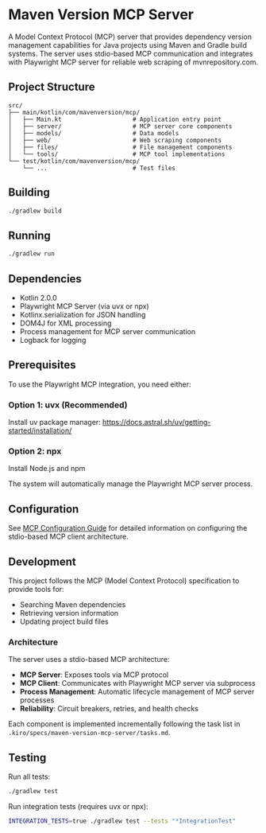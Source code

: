 # Maven Version MCP Server

A Model Context Protocol (MCP) server that provides dependency version management capabilities for Java projects using Maven and Gradle build systems. The server uses stdio-based MCP communication and integrates with Playwright MCP server for reliable web scraping of mvnrepository.com.

## Project Structure

```
src/
├── main/kotlin/com/mavenversion/mcp/
│   ├── Main.kt                    # Application entry point
│   ├── server/                    # MCP server core components
│   ├── models/                    # Data models
│   ├── web/                       # Web scraping components
│   ├── files/                     # File management components
│   └── tools/                     # MCP tool implementations
└── test/kotlin/com/mavenversion/mcp/
    └── ...                        # Test files
```

## Building

```bash
./gradlew build
```

## Running

```bash
./gradlew run
```

## Dependencies

- Kotlin 2.0.0
- Playwright MCP Server (via uvx or npx)
- Kotlinx.serialization for JSON handling
- DOM4J for XML processing
- Process management for MCP server communication
- Logback for logging

## Prerequisites

To use the Playwright MCP integration, you need either:

### Option 1: uvx (Recommended)
Install uv package manager: https://docs.astral.sh/uv/getting-started/installation/

### Option 2: npx
Install Node.js and npm

The system will automatically manage the Playwright MCP server process.

## Configuration

See [MCP Configuration Guide](docs/mcp-configuration.md) for detailed information on configuring the stdio-based MCP client architecture.

## Development

This project follows the MCP (Model Context Protocol) specification to provide tools for:

- Searching Maven dependencies
- Retrieving version information
- Updating project build files

### Architecture

The server uses a stdio-based MCP architecture:
- **MCP Server**: Exposes tools via MCP protocol
- **MCP Client**: Communicates with Playwright MCP server via subprocess
- **Process Management**: Automatic lifecycle management of MCP server processes
- **Reliability**: Circuit breakers, retries, and health checks

Each component is implemented incrementally following the task list in `.kiro/specs/maven-version-mcp-server/tasks.md`.

## Testing

Run all tests:
```bash
./gradlew test
```

Run integration tests (requires uvx or npx):
```bash
INTEGRATION_TESTS=true ./gradlew test --tests "*IntegrationTest"
```